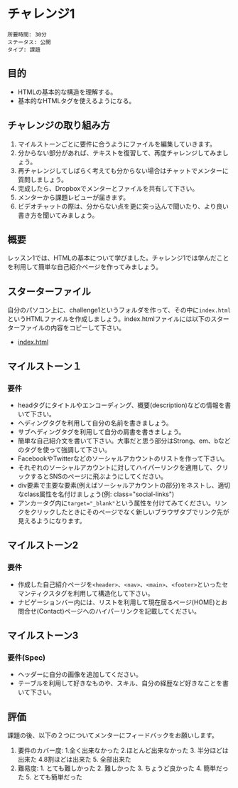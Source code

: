 # チャレンジ1

```
所要時間: 30分
ステータス: 公開
タイプ: 課題
```

## 目的

- HTMLの基本的な構造を理解する。
- 基本的なHTMLタグを使えるようになる。

## チャレンジの取り組み方

1. マイルストーンごとに要件に合うようにファイルを編集していきます。
2. 分からない部分があれば、テキストを復習して、再度チャレンジしてみましょう。
3. 再チャレンジしてしばらく考えても分からない場合はチャットでメンターに質問しましょう。
4. 完成したら、Dropboxでメンターとファイルを共有して下さい。
5. メンターから課題レビューが届きます。
6. ビデオチャットの際は、分からない点を更に突っ込んで聞いたり、より良い書き方を聞いてみましょう。

## 概要

レッスン1では、HTMLの基本について学びました。チャレンジ1では学んだことを利用して簡単な自己紹介ページを作ってみましょう。

## スターターファイル

自分のパソコン上に、challenge1というフォルダを作って、その中に`index.html`というHTMLファイルを作成しましょう。index.htmlファイルには以下のスターターファイルの内容をコピーして下さい。

- [index.html](./student/index.html)

## マイルストーン１

### 要件

- headタグにタイトルやエンコーディング、概要(description)などの情報を書いて下さい。
- ヘディングタグを利用して自分の名前を書きましょう。
- サブヘディングタグを利用して自分の肩書を書きましょう。
- 簡単な自己紹介文を書いて下さい。大事だと思う部分はStrong、em、bなどのタグを使って強調して下さい。
- FacebookやTwitterなどのソーシャルアカウントのリストを作って下さい。
- それぞれのソーシャルアカウントに対してハイパーリンクを適用して、クリックするとSNSのページに飛ぶようにしてください。
- div要素で主要な要素(例えばソーシャルアカウントの部分)をネストし、適切なclass属性を名付けましょう(例: class="social-links")
- アンカータグ内に`target="_blank"`という属性を付けてみてください。リンクをクリックしたときにそのページでなく新しいブラウザタブでリンク先が見えるようになります。

## マイルストーン2

### 要件

- 作成した自己紹介ページを`<header>`、`<nav>`、`<main>`、`<footer>`といったセマンティクスタグを利用して構造化して下さい。
- ナビゲーションバー内には、リストを利用して現在居るページ(HOME)とお問合せ(Contact)ページへのハイパーリンクを記載してください。

## マイルストーン3

### 要件(Spec)
- ヘッダーに自分の画像を追加してください。
- テーブルを利用して好きなものや、スキル、自分の経歴など好きなことを書いて下さい。

## 評価

課題の後、以下の２つについてメンターにフィードバックをお願いします。

1. 要件のカバー度: 1.全く出来なかった 2.ほとんど出来なかった 3. 半分ほどは出来た 4.8割ほどは出来た 5. 全部出来た
2. 難易度: 1. とても難しかった 2. 難しかった 3. ちょうど良かった 4. 簡単だった 5. とても簡単だった
